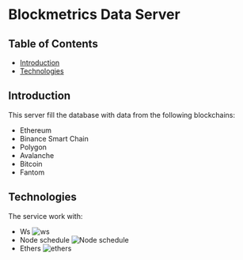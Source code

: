 # Blockmetrics Data Server

## Table of Contents

- [Introduction](#introduction)
- [Technologies](#technologies)

## Introduction

This server fill the database with data from the following blockchains:

- Ethereum
- Binance Smart Chain
- Polygon
- Avalanche
- Bitcoin
- Fantom

## Technologies

The service work with:

- Ws ![ws](https://img.shields.io/npm/v/ws?style=plastic)
- Node schedule ![Node schedule](https://img.shields.io/npm/v/node-schedule?style=plastic)
- Ethers ![ethers](https://img.shields.io/npm/v/ethers?style=plasticabel=Ethers)
